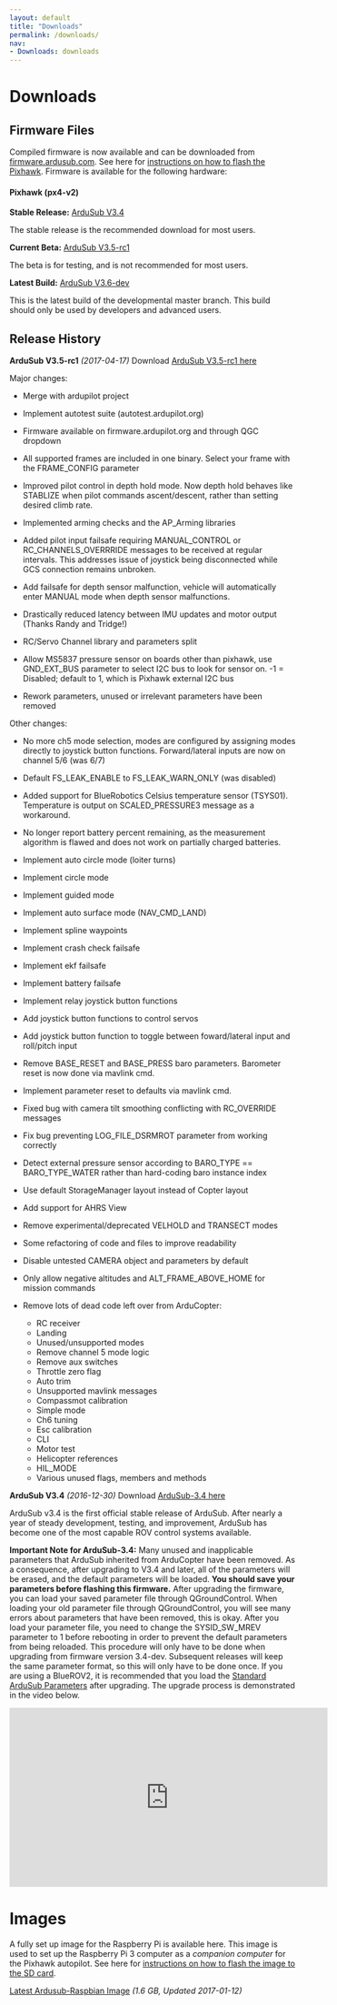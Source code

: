 ```yaml
---
layout: default
title: "Downloads"
permalink: /downloads/
nav:
- Downloads: downloads
---
```


# Downloads

## Firmware Files

Compiled firmware is now available and can be downloaded from [firmware.ardusub.com](http://firmware.ardusub.com). See here for [instructions on how to flash the Pixhawk](/initial-setup/#loading-firmware-on-pixhawk). Firmware is available for the following hardware:

#### Pixhawk (px4-v2)

**Stable Release:** <i class="fa fa-download" aria-hidden="true"></i> [ArduSub V3.4](http://firmware.ardusub.com/Sub/stable/v3.4/)

The stable release is the recommended download for most users.

**Current Beta:** <i class="fa fa-download" aria-hidden="true"></i> [ArduSub V3.5-rc1](http://firmware.us.ardupilot.org/Sub/beta/PX4/ArduSub-v2.px4)

The beta is for testing, and is not recommended for most users.

**Latest Build:** <i class="fa fa-download" aria-hidden="true"></i> [ArduSub V3.6-dev](http://firmware.us.ardupilot.org/Sub/latest/PX4/ArduSub-v2.px4)

This is the latest build of the developmental master branch. This build should only be used by developers and advanced users.

## Release History

**ArduSub V3.5-rc1** *(2017-04-17)* Download [ArduSub V3.5-rc1 here](http://firmware.us.ardupilot.org/Sub/beta/PX4/ArduSub-v2.px4)

Major changes:

- Merge with ardupilot project
- Implement autotest suite (autotest.ardupilot.org)
- Firmware available on firmware.ardupilot.org and through QGC dropdown

- All supported frames are included in one binary. Select your frame with the FRAME_CONFIG parameter
- Improved pilot control in depth hold mode. Now depth hold behaves like STABLIZE when pilot commands
  ascent/descent, rather than setting desired climb rate.
- Implemented arming checks and the AP_Arming libraries
- Added pilot input failsafe requiring MANUAL_CONTROL or RC_CHANNELS_OVERRRIDE messages to be received
  at regular intervals. This addresses issue of joystick being disconnected while GCS connection remains
  unbroken.
- Add failsafe for depth sensor malfunction, vehicle will automatically enter MANUAL mode when
  depth sensor malfunctions.
- Drastically reduced latency between IMU updates and motor output (Thanks Randy and Tridge!)
- RC/Servo Channel library and parameters split
- Allow MS5837 pressure sensor on boards other than pixhawk, use GND_EXT_BUS parameter to select
  I2C bus to look for sensor on. -1 = Disabled; default to 1, which is Pixhawk external I2C bus
- Rework parameters, unused or irrelevant parameters have been removed

Other changes:

- No more ch5 mode selection, modes are configured by assigning modes directly to
  joystick button functions. Forward/lateral inputs are now on channel 5/6 (was 6/7)
- Default FS_LEAK_ENABLE to FS_LEAK_WARN_ONLY (was disabled)
- Added support for BlueRobotics Celsius temperature sensor (TSYS01). Temperature is output on
  SCALED_PRESSURE3 message as a workaround.
- No longer report battery percent remaining, as the measurement algorithm is flawed and does not work
  on partially charged batteries.
- Implement auto circle mode (loiter turns)
- Implement circle mode
- Implement guided mode
- Implement auto surface mode (NAV_CMD_LAND)
- Implement spline waypoints
- Implement crash check failsafe
- Implement ekf failsafe
- Implement battery failsafe
- Implement relay joystick button functions
- Add joystick button functions to control servos
- Add joystick button function to toggle between foward/lateral input and roll/pitch input
- Remove BASE_RESET and BASE_PRESS baro parameters. Barometer reset is now done via mavlink cmd.
- Implement parameter reset to defaults via mavlink cmd.
- Fixed bug with camera tilt smoothing conflicting with RC_OVERRIDE messages
- Fix bug preventing LOG_FILE_DSRMROT parameter from working correctly
- Detect external pressure sensor according to BARO_TYPE == BARO_TYPE_WATER rather than hard-coding baro instance index
- Use default StorageManager layout instead of Copter layout
- Add support for AHRS View
- Remove experimental/deprecated VELHOLD and TRANSECT modes
- Some refactoring of code and files to improve readability
- Disable untested CAMERA object and parameters by default
- Only allow negative altitudes and ALT_FRAME_ABOVE_HOME for mission commands
- Remove lots of dead code left over from ArduCopter:

    - RC receiver
    - Landing
    - Unused/unsupported modes
    - Remove channel 5 mode logic
    - Remove aux switches
    - Throttle zero flag
    - Auto trim
    - Unsupported mavlink messages
    - Compassmot calibration
    - Simple mode
    - Ch6 tuning
    - Esc calibration
    - CLI
    - Motor test
    - Helicopter references
    - HIL_MODE
    - Various unused flags, members and methods

**ArduSub V3.4** *(2016-12-30)* Download [ArduSub-3.4 here](http://firmware.ardusub.com/Sub/stable/v3.4/)

ArduSub v3.4 is the first official stable release of ArduSub. After nearly a year of steady development, testing, and improvement, ArduSub has become one of the most capable ROV control systems available.

**Important Note for ArduSub-3.4:** Many unused and inapplicable parameters that ArduSub inherited from ArduCopter have been removed. As a consequence, after upgrading to V3.4 and later, all of the parameters will be erased, and the default parameters will be loaded. **You should save your parameters before flashing this firmware.** After upgrading the firmware, you can load your saved parameter file through QGroundControl. When loading your old parameter file through QGroundControl, you will see many errors about parameters that have been removed, this is okay. After you load your parameter file, you need to change the SYSID_SW_MREV parameter to 1 before rebooting in order to prevent the default parameters from being reloaded. This procedure will only have to be done when upgrading from firmware version 3.4-dev. Subsequent releases will keep the same parameter format, so this will only have to be done once. If you are using a BlueROV2, it is recommended that you load the [Standard ArduSub Parameters](http://firmware.ardusub.com/parameters/latest/bluerov2.params) after upgrading. The upgrade process is demonstrated in the video below.

<div align="center">
	<iframe width="560" height="315" src="https://www.youtube.com/embed/siJoON6hgq4" frameborder="0" allowfullscreen></iframe>
</div>

# Images

A fully set up image for the Raspberry Pi is available here. This image is used to set up the Raspberry Pi 3 computer as a *companion computer* for the Pixhawk autopilot. See here for [instructions on how to flash the image to the SD card](/raspi-setup/#easy-setup-with-disk-image).

<i class="fa fa-download" aria-hidden="true"></i> [Latest Ardusub-Raspbian Image](http://img.ardusub.com/2017-01-12-ardusub-raspbian.img.zip) *(1.6 GB, Updated 2017-01-12)*

